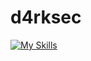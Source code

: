 # d4rksec
[![My Skills](https://skillicons.dev/icons?i=python,linux,html,css,js)](https://skillicons.dev)
